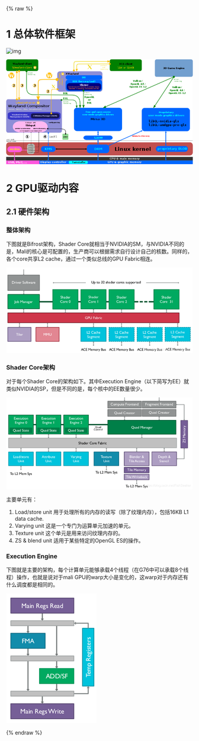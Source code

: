 {% raw %}

# 1 总体软件框架

![img](https://upload.wikimedia.org/wikipedia/commons/c/c2/Linux_Graphics_Stack_2013.svg)





![File:The Linux Graphics Stack and glamor.svg](../image/GPU笔记/800px-The_Linux_Graphics_Stack_and_glamor.svg.png)

# 2 GPU驱动内容

## 2.1 硬件架构

### 整体架构

下图就是Bifrost架构，Shader Core就相当于NVIDIA的SM，与NVIDIA不同的是，Mali的核心是可配置的，生产商可以根据需求自行设计自己的核数。同样的，各个core共享L2 cache，通过一个类似总线的GPU Fabric相连。

![img](../image/GPU笔记/1620.png)

### Shader Core架构

对于每个Shader Core的架构如下。其中Execution Engine（以下简写为EE）就类似NVIDIA的SP，但是不同的是，每个核中的EE数量很少。 

![img](../image/GPU笔记/1620-16657287549765.png)

主要单元有：

1.  Load/store unit 用于处理所有的内存的读写（除了纹理内存），包括16KB L1 data cache. 
2.  Varying unit 这是一个专门为运算单元加速的单元。 
3.  Texture unit 这个单元是用来访问纹理内存的。 
4.  ZS & blend unit 适用于某些特定的OpenGL ES的操作。 

### Execution Engine

下图就是主要的架构，每个计算单元能够承载4个线程（在G76中可以承载8个线程）操作，也就是说对于mali GPU的warp大小是变化的，这warp对于内存还有什么调度都是相同的。

![img](../image/GPU笔记/1620-16657287549776.png)



{% endraw %}
